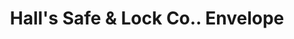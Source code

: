 ---
doi: 10.7916/D8903FXF
date_other: '1892'
date_other_textual: '1892'
form: printed ephemera
genre:
- Envelopes
name:
- Hall's Safe & Lock Co.
object_in_context_url: https://biggert.cul.columbia.edu/items/view/ave_biggert_01683
subject_hierarchical_geographic:
- Cincinnati, Ohio, United States
subject_name:
- Hall's Safe & Lock Co.
title: Hall's Safe & Lock Co.. Envelope
sort_title: Hall's Safe & Lock Co.. Envelope
call_number: ave_biggert_01683
coordinates:
- 39.1,-84.51666666666667
pid: ave_biggert_01683
identifiers: ave_biggert_01683
thumbnail: https://derivativo-3.library.columbia.edu/iiif/2/ldpd:490734/full/!256,256/0/native.jpg
permalink: /biggert/ave_biggert_01683/
layout: iiif-image-page
---